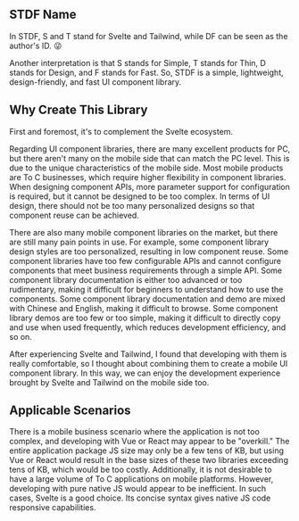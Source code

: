 ## STDF Name

In STDF, S and T stand for Svelte and Tailwind, while DF can be seen as the author's ID. 😜

Another interpretation is that S stands for Simple, T stands for Thin, D stands for Design, and F stands for Fast. So, STDF is a simple, lightweight, design-friendly, and fast UI component library.

## Why Create This Library

First and foremost, it's to complement the Svelte ecosystem.

Regarding UI component libraries, there are many excellent products for PC, but there aren't many on the mobile side that can match the PC level. This is due to the unique characteristics of the mobile side. Most mobile products are To C businesses, which require higher flexibility in component libraries. When designing component APIs, more parameter support for configuration is required, but it cannot be designed to be too complex. In terms of UI design, there should not be too many personalized designs so that component reuse can be achieved.

There are also many mobile component libraries on the market, but there are still many pain points in use. For example, some component library design styles are too personalized, resulting in low component reuse. Some component libraries have too few configurable APIs and cannot configure components that meet business requirements through a simple API. Some component library documentation is either too advanced or too rudimentary, making it difficult for beginners to understand how to use the components. Some component library documentation and demo are mixed with Chinese and English, making it difficult to browse. Some component library demos are too few or too simple, making it difficult to directly copy and use when used frequently, which reduces development efficiency, and so on.

After experiencing Svelte and Tailwind, I found that developing with them is really comfortable, so I thought about combining them to create a mobile UI component library. In this way, we can enjoy the development experience brought by Svelte and Tailwind on the mobile side too.

## Applicable Scenarios

There is a mobile business scenario where the application is not too complex, and developing with Vue or React may appear to be "overkill." The entire application package JS size may only be a few tens of KB, but using Vue or React would result in the base sizes of these two libraries exceeding tens of KB, which would be too costly. Additionally, it is not desirable to have a large volume of To C applications on mobile platforms. However, developing with pure native JS would appear to be inefficient. In such cases, Svelte is a good choice. Its concise syntax gives native JS code responsive capabilities.